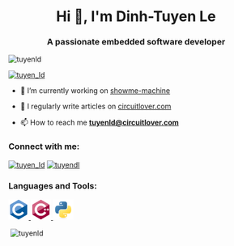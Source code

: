 <h1 align="center">Hi 👋, I'm Dinh-Tuyen Le</h1>
<h3 align="center">A passionate embedded software developer</h3>

<p align="left"> <img src="https://komarev.com/ghpvc/?username=tuyenld&label=Profile%20views&color=0e75b6&style=flat" alt="tuyenld" /> </p>

<p align="left"> <a href="https://twitter.com/tuyen_ld" target="blank"><img src="https://img.shields.io/twitter/follow/tuyen_ld?logo=twitter&style=for-the-badge" alt="tuyen_ld" /></a> </p>

- 🔭 I’m currently working on [showme-machine](https://github.com/tuyenld/showme-machine)

- 📝 I regularly write articles on [circuitlover.com](circuitlover.com)

- 📫 How to reach me **tuyenld@circuitlover.com**

<h3 align="left">Connect with me:</h3>
<p align="left">
<a href="https://twitter.com/tuyen_ld" target="blank"><img align="center" src="https://raw.githubusercontent.com/rahuldkjain/github-profile-readme-generator/master/src/images/icons/Social/twitter.svg" alt="tuyen_ld" height="30" width="40" /></a>
<a href="https://linkedin.com/in/tuyendl" target="blank"><img align="center" src="https://raw.githubusercontent.com/rahuldkjain/github-profile-readme-generator/master/src/images/icons/Social/linked-in-alt.svg" alt="tuyendl" height="30" width="40" /></a>
</p>

<h3 align="left">Languages and Tools:</h3>
<p align="left"> <a href="https://www.cprogramming.com/" target="_blank" rel="noreferrer"> <img src="https://raw.githubusercontent.com/devicons/devicon/master/icons/c/c-original.svg" alt="c" width="40" height="40"/> </a> <a href="https://www.w3schools.com/cpp/" target="_blank" rel="noreferrer"> <img src="https://raw.githubusercontent.com/devicons/devicon/master/icons/cplusplus/cplusplus-original.svg" alt="cplusplus" width="40" height="40"/> </a> <a href="https://www.python.org" target="_blank" rel="noreferrer"> <img src="https://raw.githubusercontent.com/devicons/devicon/master/icons/python/python-original.svg" alt="python" width="40" height="40"/> </a> </p>

<p>&nbsp;<img align="center" src="https://github-readme-stats.vercel.app/api?username=tuyenld&show_icons=true&locale=en" alt="tuyenld" /></p>

